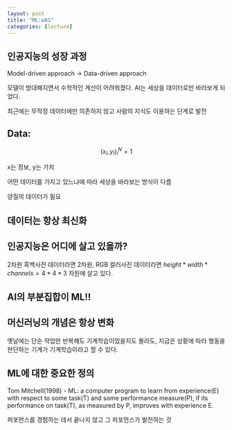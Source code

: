 ```yaml
---
layout: post
title: "ML:w01"
categories: [lecture]
---
```


## 인공지능의 성장 과정

Model-driven approach &rarr; Data-driven approach

모델이 방대해지면서 수학적인 계산이 어려워졌다. AI는 세상을 데이터로만 바라보게 되었다.

최근에는 무작정 데이터에만 의존하지 않고 사람의 지식도 이용하는 단계로 발전

## Data:

$$
{(x_i, y_i)}^N_i = 1
$$

x는 정보, y는 가치

어떤 데이터를 가지고 있느냐에 따라 세상을 바라보는 방식이 다름

양질의 데이터가 필요

## 데이터는 항상 최신화

## 인공지능은 어디에 살고 있을까?

2차원 흑백사진 데이터라면 2차원, RGB 컬러사진 데이터라면 $height*width*channels = 4*4*3$ 차원에 살고 있다.

## AI의 부분집합이 ML!!

## 머신러닝의 개념은 항상 변화

옛날에는 단순 작업만 반복해도 기계학습이었을지도 몰라도, 지금은 상황에 따라 행동을 판단하는 기계가 기계학습이라고 할 수 있다.

## ML에 대한 중요한 정의

Tom Mitchell(1998) - ML: a computer program to learn from experience(E) with respect to some task(T) and some performance measure(P), if its performance on task(T), as measured by P, improves with experience E.

퍼포먼스를 경험하는 데서 끝나지 않고 그 퍼포먼스가 발전하는 것
